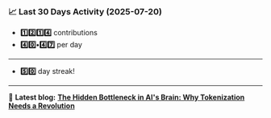 <!--START_STATS-->
### 📈 Last 30 Days Activity (2025-07-20)  
- **1️⃣2️⃣1️⃣4️⃣** contributions  
- **4️⃣0️⃣•4️⃣7️⃣** per day
---
- **5️⃣0️⃣** day streak!
---
📝 **Latest blog:** [**The Hidden Bottleneck in AI's Brain: Why Tokenization Needs a Revolution**](https://andriak.com/blog/tokenization-revolution)
<!--END_STATS-->
